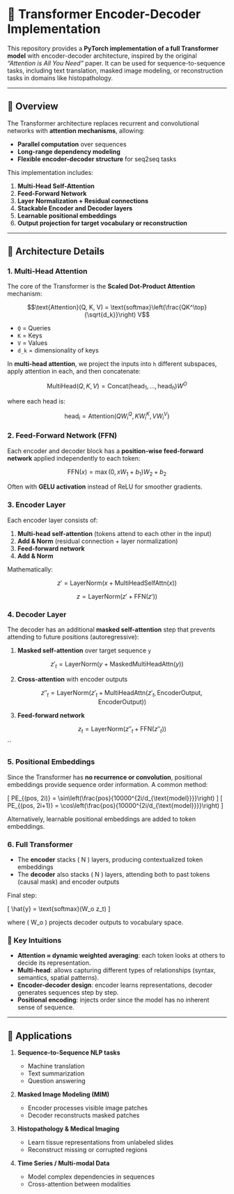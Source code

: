 # 🔹 Transformer Encoder-Decoder Implementation

This repository provides a **PyTorch implementation of a full Transformer model** with encoder-decoder architecture, inspired by the original *“Attention is All You Need”* paper. It can be used for sequence-to-sequence tasks, including text translation, masked image modeling, or reconstruction tasks in domains like histopathology.

---

## 🔹 Overview

The Transformer architecture replaces recurrent and convolutional networks with **attention mechanisms**, allowing:

- **Parallel computation** over sequences  
- **Long-range dependency modeling**  
- **Flexible encoder-decoder structure** for seq2seq tasks  

This implementation includes:

1. **Multi-Head Self-Attention**
2. **Feed-Forward Network**
3. **Layer Normalization + Residual connections**
4. **Stackable Encoder and Decoder layers**
5. **Learnable positional embeddings**
6. **Output projection for target vocabulary or reconstruction**

---

## 🔹 Architecture Details

### 1. Multi-Head Attention

The core of the Transformer is the **Scaled Dot-Product Attention** mechanism:

```math 
\text{Attention}(Q, K, V) = \text{softmax}\left(\frac{QK^\top}{\sqrt{d_k}}\right) V
```

-  ```Q``` = Queries  
-  ```K``` = Keys  
-  ```V``` = Values  
-  ```d_k```  = dimensionality of keys  

In **multi-head attention**, we project the inputs into  ```h``` different subspaces, apply attention in each, and then concatenate:

```math 
\text{MultiHead}(Q,K,V) = \text{Concat}(\text{head}_1, \dots, \text{head}_h) W^O
```

where each head is:

```math
\text{head}_i = \text{Attention}(QW_i^Q, KW_i^K, VW_i^V)
```


### 2. Feed-Forward Network (FFN)

Each encoder and decoder block has a **position-wise feed-forward network** applied independently to each token:

```math
\text{FFN}(x) = \max(0, xW_1 + b_1) W_2 + b_2
```

Often with **GELU activation** instead of ReLU for smoother gradients.


### 3. Encoder Layer

Each encoder layer consists of:

1. **Multi-head self-attention** (tokens attend to each other in the input)  
2. **Add & Norm** (residual connection + layer normalization)  
3. **Feed-forward network**  
4. **Add & Norm**  

Mathematically:

```math
z' = \text{LayerNorm}(x + \text{MultiHeadSelfAttn}(x))
```

```math
z = \text{LayerNorm}(z' + \text{FFN}(z'))
```


### 4. Decoder Layer

The decoder has an additional **masked self-attention** step that prevents attending to future positions (autoregressive):

1. **Masked self-attention** over target sequence ```y``` 
  ```math
   z'_t = \text{LayerNorm}(y + \text{MaskedMultiHeadAttn}(y))
   ```

2. **Cross-attention** with encoder outputs  
   ```math
   z''_t = \text{LayerNorm}(z'_t + \text{MultiHeadAttn}(z'_t, \text{EncoderOutput}, \text{EncoderOutput}))
   ```

3. **Feed-forward network**  
   ```math
   z_t = \text{LayerNorm}(z''_t + \text{FFN}(z''_t))
  ``


### 5. Positional Embeddings

Since the Transformer has **no recurrence or convolution**, positional embeddings provide sequence order information. A common method:

\[
PE_{(pos, 2i)} = \sin\left(\frac{pos}{10000^{2i/d_{\text{model}}}}\right)
\]
\[
PE_{(pos, 2i+1)} = \cos\left(\frac{pos}{10000^{2i/d_{\text{model}}}}\right)
\]

Alternatively, learnable positional embeddings are added to token embeddings.

### 6. Full Transformer

- The **encoder** stacks \( N \) layers, producing contextualized token embeddings  
- The **decoder** also stacks \( N \) layers, attending both to past tokens (causal mask) and encoder outputs  

Final step:

\[
\hat{y} = \text{softmax}(W_o z_t)
\]

where \( W_o \) projects decoder outputs to vocabulary space.

### 🔹 Key Intuitions

- **Attention ≈ dynamic weighted averaging**: each token looks at others to decide its representation.  
- **Multi-head**: allows capturing different types of relationships (syntax, semantics, spatial patterns).  
- **Encoder-decoder design**: encoder learns representations, decoder generates sequences step by step.  
- **Positional encoding**: injects order since the model has no inherent sense of sequence.  

---
## 🔹 Applications

1. **Sequence-to-Sequence NLP tasks**
   - Machine translation  
   - Text summarization  
   - Question answering  

2. **Masked Image Modeling (MIM)**
   - Encoder processes visible image patches  
   - Decoder reconstructs masked patches  

3. **Histopathology & Medical Imaging**
   - Learn tissue representations from unlabeled slides  
   - Reconstruct missing or corrupted regions  

4. **Time Series / Multi-modal Data**
   - Model complex dependencies in sequences  
   - Cross-attention between modalities  


